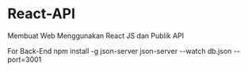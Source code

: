 # React-API
Membuat Web Menggunakan React JS dan Publik API

For Back-End 
  npm install -g json-server
  json-server --watch db.json --port=3001
